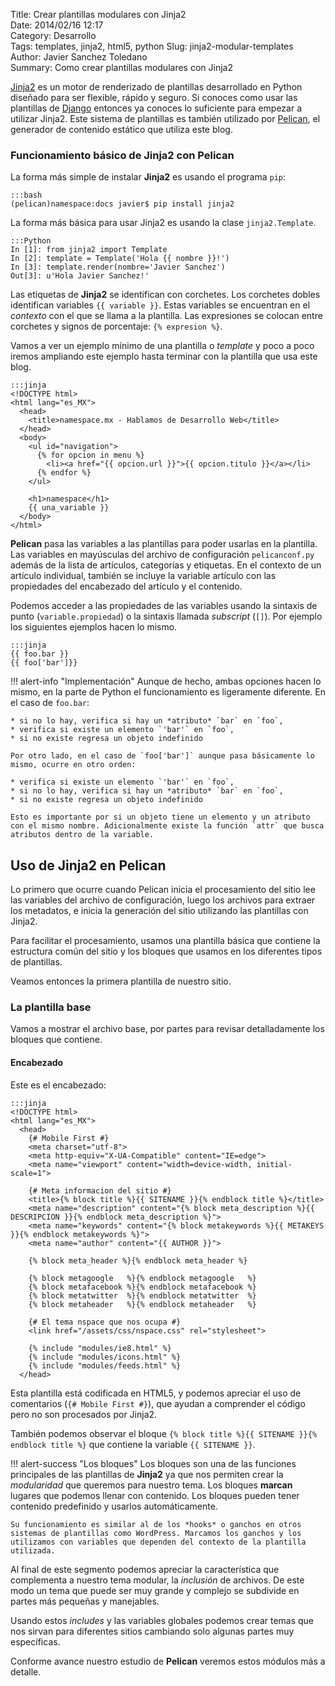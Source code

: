 Title: Crear plantillas modulares con Jinja2  
Date: 2014/02/16 12:17  
Category: Desarrollo  
Tags: templates, jinja2, html5, python
Slug: jinja2-modular-templates  
Author: Javier Sanchez Toledano  
Summary: Como crear plantillas modulares con Jinja2  

[Jinja2][jinja] es un motor de renderizado de plantillas desarrollado en Python diseñado para ser flexible, rápido y seguro. Si conoces como usar las plantillas de [Django][django] entonces ya conoces lo suficiente para empezar a utilizar Jinja2. Este sistema de plantillas es también utilizado por [Pelican][pelican], el generador de contenido estático que utiliza este blog.


### Funcionamiento básico de Jinja2 con Pelican

La forma más simple de instalar **Jinja2** es usando el programa `pip`:

    :::bash
    (pelican)namespace:docs javier$ pip install jinja2

La forma más básica para usar Jinja2 es usando la clase `jinja2.Template`.

    :::Python
    In [1]: from jinja2 import Template
    In [2]: template = Template('Hola {{ nombre }}!')
    In [3]: template.render(nombre='Javier Sanchez')
    Out[3]: u'Hola Javier Sanchez!'

Las etiquetas de **Jinja2** se identifican con corchetes. Los corchetes dobles identifican variables `{{ variable }}`. Estas variables se encuentran en el *contexto* con el que se llama a la plantilla. Las expresiones se colocan entre corchetes y signos de porcentaje: `{% expresion %}`.

Vamos a ver un ejemplo mínimo de una plantilla o *template* y poco a poco iremos ampliando este ejemplo hasta terminar con la plantilla que usa este blog.

    :::jinja
    <!DOCTYPE html>
    <html lang="es_MX">
      <head>
        <title>namespace.mx - Hablamos de Desarrollo Web</title>
      </head>
      <body>
        <ul id="navigation">
          {% for opcion in menu %}
            <li><a href="{{ opcion.url }}">{{ opcion.titulo }}</a></li>
          {% endfor %}
        </ul>

        <h1>namespace</h1>
        {{ una_variable }}
      </body>
    </html>

**Pelican** pasa las variables a las plantillas para poder usarlas en la plantilla. Las variables en mayúsculas del archivo de configuración `pelicanconf.py` además de la lista de artículos, categorías y etiquetas. En el contexto de un artículo individual, también se incluye la variable artículo con las propiedades del encabezado del artículo y el contenido.

Podemos acceder a las propiedades de las variables usando la sintaxis de punto (`variable.propiedad`) o la sintaxis llamada *subscript* (`[]`). Por ejemplo los siguientes ejemplos hacen lo mismo.

    :::jinja
    {{ foo.bar }}
    {{ foo['bar']}}

!!! alert-info "Implementación"
    Aunque de hecho, ambas opciones hacen lo mismo, en la parte de Python el funcionamiento es ligeramente diferente. En el caso de  `foo.bar`:

    * si no lo hay, verifica si hay un *atributo* `bar` en `foo`,
    * verifica si existe un elemento `'bar'` en `foo`,
    * si no existe regresa un objeto indefinido

    Por otro lado, en el caso de `foo['bar']` aunque pasa básicamente lo mismo, ocurre en otro orden:

    * verifica si existe un elemento `'bar'` en `foo`,
    * si no lo hay, verifica si hay un *atributo* `bar` en `foo`,
    * si no existe regresa un objeto indefinido

    Esto es importante por si un objeto tiene un elemento y un atributo con el mismo nombre. Adicionalmente existe la función `attr` que busca atributos dentro de la variable.

## Uso de Jinja2 en Pelican

Lo primero que ocurre cuando Pelican inicia el procesamiento del sitio lee las variables del archivo de configuración, luego los archivos para extraer los metadatos, e inicia la generación del sitio utilizando las plantillas con Jinja2.

Para facilitar el procesamiento, usamos una plantilla básica que contiene la estructura común del sitio y los bloques que usamos en los diferentes tipos de plantillas.

Veamos entonces la primera plantilla de nuestro sitio.

### La plantilla base

Vamos a mostrar el archivo base, por partes para revisar detalladamente los bloques que contiene.

#### Encabezado

Este es el encabezado:

    :::jinja
    <!DOCTYPE html>
    <html lang="es_MX">
      <head>
        {# Mobile First #}
        <meta charset="utf-8">
        <meta http-equiv="X-UA-Compatible" content="IE=edge">
        <meta name="viewport" content="width=device-width, initial-scale=1">

        {# Meta informacion del sitio #}
        <title>{% block title %}{{ SITENAME }}{% endblock title %}</title>
        <meta name="description" content="{% block meta_description %}{{ DESCRIPCION }}{% endblock meta_description %}">
        <meta name="keywords" content="{% block metakeywords %}{{ METAKEYS }}{% endblock metakeywords %}">
        <meta name="author" content="{{ AUTHOR }}">

        {% block meta_header %}{% endblock meta_header %}

        {% block metagoogle   %}{% endblock metagoogle   %}
        {% block metafacebook %}{% endblock metafacebook %}
        {% block metatwitter  %}{% endblock metatwitter  %}
        {% block metaheader   %}{% endblock metaheader   %}

        {# El tema nspace que nos ocupa #}
        <link href="/assets/css/nspace.css" rel="stylesheet">

        {% include "modules/ie8.html" %}
        {% include "modules/icons.html" %}
        {% include "modules/feeds.html" %}
      </head>

Esta plantilla está codificada en HTML5, y podemos apreciar el uso de comentarios (`{# Mobile First #}`), que ayudan a comprender el código pero no son procesados por Jinja2.

También podemos observar el bloque `{% block title %}{{ SITENAME }}{% endblock title %}` que contiene la variable `{{ SITENAME }}`.

!!! alert-success "Los bloques"
    Los bloques son una de las funciones principales de las plantillas de **Jinja2** ya que nos permiten crear la *modularidad* que queremos para nuestro tema. Los bloques **marcan** lugares que podemos llenar con contenido. Los bloques pueden tener contenido predefinido y usarlos automáticamente.

    Su funcionamiento es similar al de los *hooks* o ganchos en otros sistemas de plantillas como WordPress. Marcamos los ganchos y los utilizamos con variables que dependen del contexto de la plantilla utilizada.


Al final de este segmento podemos apreciar la característica que complementa a nuestro tema modular, la _inclusión_ de archivos. De este modo un tema que puede ser muy grande y complejo se subdivide en partes más pequeñas y manejables.

Usando estos _includes_ y las variables globales podemos crear temas que nos sirvan para diferentes sitios cambiando solo algunas partes muy específicas.

Conforme avance nuestro estudio de __Pelican__ veremos estos módulos más a detalle.

[jinja]: http://j.mp/ns-jinja
[django]: http://j.mp/ns-django
[pelican]: http://j.mp/ns-pelican

